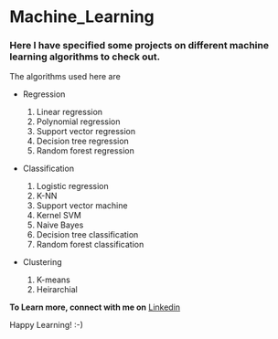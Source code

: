 # Machine_Learning

### Here I have specified some projects on different machine learning algorithms to check out.
The algorithms used here are

* Regression
  1. Linear regression
  1. Polynomial regression
  1. Support vector regression
  1. Decision tree regression
  1. Random forest regression
  
* Classification
  1. Logistic regression
  1. K-NN
  1. Support vector machine
  1. Kernel SVM
  1. Naive Bayes
  1. Decision tree classification
  1. Random forest classification
  
* Clustering
  1. K-means
  1. Heirarchial
  
  
  

**To Learn more, connect with me on** [Linkedin](https://www.linkedin.com/in/logeswaran-sivakumar-466129165 "Linkedin account")

Happy Learning! :-)
